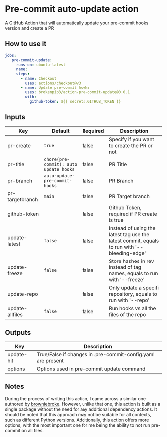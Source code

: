# Pre-commit auto-update action

A GitHub Action that will automatically update your pre-commit hooks version and create a PR

## How to use it

``` yaml
jobs:
   pre-commit-update:
     runs-on: ubuntu-latest
     name:
     steps:
       - name: Checkout
         uses: actions/checkout@v3
       - name: Update pre-commit hooks
         uses: brokenpip3/action-pre-commit-update@0.0.1
         with:
           github-token: ${{ secrets.GITHUB_TOKEN }}
```

## Inputs

| Key              | Default                               | Required | Description                                                                                 |
|------------------|---------------------------------------|----------|---------------------------------------------------------------------------------------------|
| pr-create        | `true`                                | false    | Specify if you want to create the PR or not                                                 |
| pr-title         | `chore(pre-commit): auto update hooks`| false    | PR Title                                                                                    |
| pr-branch        | `auto-update-pre-commit-hooks`        | false    | PR Branch                                                                                   |
| pr-targetbranch  | `main`                                | false    | PR Target branch                                                                            |
| github-token     |                                       | false    | Github Token, required if PR create is true                                                 |
| update-latest    | `false`                               | false    | Instead of using the latest tag use the latest commit, equals to run with '--bleeding-edge' |
| update-freeze    | `false`                               | false    | Store hashes in rev instead of tag names, equals to run with '--freeze'                     |
| update-repo      |                                       | false    | Only update a specifi repository, equals to run with '--repo'                               |
| update-allfiles  | `false`                               | false    | Run hooks vs all the files of the repo                                                      |


## Outputs

| Key              | Description                                                  |
|------------------|--------------------------------------------------------------|
| update-hit       | True/False if changes in .pre-commit-config.yaml are present |
| options          | Options used in pre-commit update command                    |


## Notes

During the process of writing this action, I came across a similar one authored by [browniebroke](https://github.com/browniebroke/pre-commit-autoupdate-action). However, unlike that one, this action is built as a single package without the need for any additional dependency actions. It should be noted that this approach may not be suitable for all contexts, such as different Python versions. Additionally, this action offers more options, with the most important one for me being the ability to not run pre-commit on all files.
